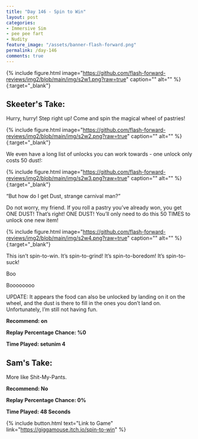 ```yaml
---
title: "Day 146 - Spin to Win"
layout: post
categories:
- Immersive Sim
- pee pee fart
- Nudity
feature_image: "/assets/banner-flash-forward.png"
permalink: /day-146
comments: true
---
```


{% include figure.html image="https://github.com/flash-forward-reviews/img2/blob/main/img/s2w1.png?raw=true" caption="" alt="" %}{:target="_blank"}

## Skeeter's Take:

Hurry, hurry! Step right up! Come and spin the magical wheel of pastries!

{% include figure.html image="https://github.com/flash-forward-reviews/img2/blob/main/img/s2w2.png?raw=true" caption="" alt="" %}{:target="_blank"}

We even have a long list of unlocks you can work towards - one unlock only costs 50 dust!:

{% include figure.html image="https://github.com/flash-forward-reviews/img2/blob/main/img/s2w3.png?raw=true" caption="" alt="" %}{:target="_blank"}

“But how do I get Dust, strange carnival man?”

Do not worry, my friend. If you roll a pastry you’ve already won, you get ONE DUST! That’s right! ONE DUST! You’ll only need to do this 50 TIMES to unlock one new item!

{% include figure.html image="https://github.com/flash-forward-reviews/img2/blob/main/img/s2w4.png?raw=true" caption="" alt="" %}{:target="_blank"}

This isn’t spin-to-win. It’s spin-to-grind! It’s spin-to-boredom! It’s spin-to-suck!

Boo

Boooooooo

UPDATE: It appears the food can also be unlocked by landing on it on the wheel, and the dust is there to fill in the ones you don’t land on. Unfortunately, I’m still not having fun.

**Recommend: on**

**Replay Percentage Chance: %0**

**Time Played: setunim 4**

## Sam's Take:

More like Shit-My-Pants.

**Recommend: No**

**Replay Percentage Chance: 0%**

**Time Played: 48 Seconds**

{% include button.html text="Link to Game" link="https://giggamouse.itch.io/spin-to-win" %}